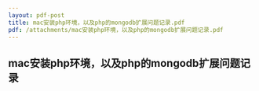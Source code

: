 ```yaml
---
layout: pdf-post
title: mac安装php环境，以及php的mongodb扩展问题记录.pdf
pdf: /attachments/mac安装php环境，以及php的mongodb扩展问题记录.pdf
---
```


## mac安装php环境，以及php的mongodb扩展问题记录

<div id="example1"></div>
